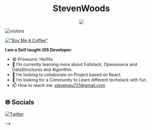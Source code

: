 
 <p align="center">
    <h1 align ="center"> StevenWoods </h1>
</p>
 
 
 <p align="center"> <img src="https://readme-typing-svg.herokuapp.com/?color=E22FE4&width=380&height=45&lines=Hi,+I%27m+Steven+Woods;Computer+Programming+Enthusiast;Self-taught+iOS+Dev+Engineer;&center=true"></a> </p>
 
  
<!--   <p align="center">
    <img src="https://readme-typing-svg.herokuapp.com?color=E22FE4&width=380&height=45&lines=Open-Source+Enthusiast;Learning+In+Public;Empowering+Others;Nice+To+Meet+You+...&center=true"></a>
</p> -->
  
  ![visitors](https://visitor-badge.laobi.icu/badge?page_id=abhijeet-26)
  
  [!["Buy Me A Coffee"](https://www.buymeacoffee.com/assets/img/custom_images/orange_img.png)](https://www.buymeacoffee.com/stevenwoods)
  
  **I am a Self taught iOS Developer.**
- 😄 Pronouns: He/His
- 🌱 I’m currently learning more about Fullstack, Opensource and DataStructures and Algorithm.
- 👯 I’m looking to collaborate on Project based on React.
- 🤔 I’m looking for a Community to Learn different techstack with fun.
- 📫 How to reach me: stevenwu721@gmail.com

## 🌐 Socials
[![Twitter](https://img.shields.io/badge/Twitter-%231DA1F2.svg?logo=Twitter&logoColor=white)](https://x.com/stevenwoods1024)
<!--[![Instagram](https://img.shields.io/badge/Instagram-%23E4405F.svg?logo=Instagram&logoColor=white)](https://www.instagram.com/akatski_26/) [![LinkedIn](https://img.shields.io/badge/LinkedIn-%230077B5.svg?logo=linkedin&logoColor=white)](https://www.linkedin.com/in/abhijeet-basfore-8526b71b5/)  [![Hashnode](https://img.shields.io/badge/Hashnode-%23FF0000.svg?logo=Hashnode&logoColor=white)](https://hashnode.com/@abhijeet26) [![Twitter](https://img.shields.io/badge/Facebook-%231DA1F2.svg?logo=Facebook&logoColor=white)](https://www.facebook.com/abhijeetbasfore26/) [![LeetCode user abhijeet_26](https://img.shields.io/badge/dynamic/json?style=flat&labelColor=black&color=%23ffa116&label=Leetcode&query=solvedOverTotal&url=https%3A%2F%2Fleetcode-badge.vercel.app%2Fapi%2Fusers%2Fabhijeet_26&logo=leetcode&logoColor=yellow)](https://leetcode.com/abhijeet_26/)-->



<!---->
<!---->
<!---->
<!--## 💻 Languages and Tools-->
<!--<p align="left">-->
<!--  <img src="https://upload.wikimedia.org/wikipedia/commons/a/a7/React-icon.svg" height="30" width="30"/> -->
<!--  <img src="https://avatars.githubusercontent.com/u/317776?s=200&v=4" height="30" width="30"/>-->
<!--  <img src="https://upload.wikimedia.org/wikipedia/en/thumb/3/30/Java_programming_language_logo.svg/300px-Java_programming_language_logo.svg.png" height="30"-->
<!--       width="30"/>-->
<!--  <img src="https://www.mysql.com/common/logos/powered-by-mysql-167x86.png" height="30" width="30"/> -->
<!--  <img src="https://cdn-icons-png.flaticon.com/512/6132/6132222.png" height="30" width="30"/>-->
<!--  <img src="https://encrypted-tbn0.gstatic.com/images?q=tbn:ANd9GcRjl0vEakPtx6iubXI-VLP56s36ZNRp30DEsw&usqp=CAU" height="30" width="30"/>-->
<!--  <img src="https://upload.wikimedia.org/wikipedia/commons/thumb/d/d5/CSS3_logo_and_wordmark.svg/1200px-CSS3_logo_and_wordmark.svg.png" height="30" width="30"/>-->
<!--  <img src="https://1000logos.net/wp-content/uploads/2020/09/JavaScript-Logo.png" height="30" width="50"/>-->
<!--  <img src="https://git-scm.com/images/logos/downloads/Git-Icon-1788C.png" height="30" width="30"/>-->
<!--</p>-->
<!---->
<!---->
<!---->
<!--<!-- ![Mockito](https://user-images.githubusercontent.com/68768410/213413319-744115bf-4709-4951-989d-fdb5fb396ee2.png) -->-->
<!---->
<!---->
<!---->
<!---->
<!--## 💳 Github Profile Summary Card-->
<!--<p align="center">-->
<!--  <img src="https://github-profile-summary-cards.vercel.app/api/cards/profile-details?username=abhijeet-26&theme=vue"/>-->
<!--</p>-->
<!---->
<!---->
<!--## 📟 Github Stats-->
<!--<p >-->
<!--  <img width="48%" src="https://awesome-github-stats.azurewebsites.net/user-stats/abhijeet-26?cardType=github&theme=vue" />-->
<!--  <img width="48%" src="https://github-readme-streak-stats.herokuapp.com/?user=abhijeet-26&theme=vue" />-->
<!--</p>-->
<!---->
<!---->
<!---->
<!---->
<!---->
<!---->
<!---->
<!--## Latest Hashnode Blog-->
<!--   - [Functional Interface](https://abhijeetbasfore26.hashnode.dev/functional-interface)-->
<!--   - [First class Function vs Higher Order Function](https://abhijeetbasfore26.hashnode.dev/first-class-function-vs-higher-order-function)-->
<!--   - [DOM in Javascript](https://abhijeetbasfore26.hashnode.dev/document-object-model-dom-in-javascript)-->
<!---->
<!---->
<!--All my social links in one place - https://linkfree.eddiehub.io/abhijeet-26-->
<!---->
<!--<h1 align="center" size="30">⚡️Stay awesome!⚡️</h1>-->
<!--<img src="https://qph.cf2.quoracdn.net/main-qimg-338e161b637863417e3ba92816dd27ab" width="100%">-->

<!---
abhijeet-26/abhijeet-26 is a ✨ special ✨ repository because its `README.md` (this file) appears on your GitHub profile.
You can click the Preview link to take a look at your changes.
--->

<!-- | Column 1 | Column 2 | Column 3 |
| :--- | :--- | :--- |
| Row 1, Column 1 | Row 1, Column 2 | Row 1, Column 3 |
| Row 2, Column 1 | Row 2, Column 2 | Row 2, Column 3 |
| Row 3, Column 1 | Row 3, Column 2 | Row 3, Column 3 | -->

